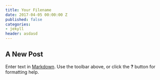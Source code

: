 ```yaml
---
title: Your Filename
date: 2017-04-05 00:00:00 Z
published: false
categories:
- jekyll
header: asdasd
---
```


## A New Post

Enter text in [Markdown](http://daringfireball.net/projects/markdown/). Use the toolbar above, or click the **?** button for formatting help.
